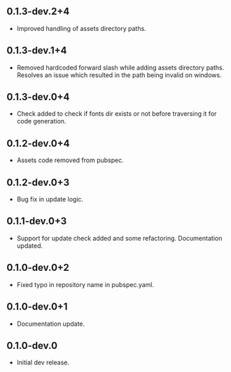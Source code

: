 ## 0.1.3-dev.2+4

- Improved handling of assets directory paths.
## 0.1.3-dev.1+4

- Removed hardcoded forward slash while adding assets directory paths. Resolves an issue which resulted in the path being invalid on windows.
## 0.1.3-dev.0+4

- Check added to check if fonts dir exists or not before traversing it for code generation.
## 0.1.2-dev.0+4

- Assets code removed from pubspec.
## 0.1.2-dev.0+3

- Bug fix in update logic.
## 0.1.1-dev.0+3

- Support for update check added and some refactoring. Documentation updated.
## 0.1.0-dev.0+2

- Fixed typo in repository name in pubspec.yaml.
## 0.1.0-dev.0+1

- Documentation update.
## 0.1.0-dev.0

- Initial dev release.

